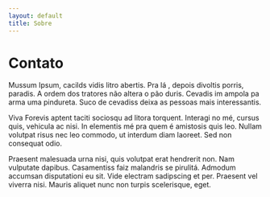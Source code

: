 ```yaml
---
layout: default
title: Sobre
---
```

# Contato
Mussum Ipsum, cacilds vidis litro abertis. Pra lá , depois divoltis porris, paradis. A ordem dos tratores não altera o pão duris. Cevadis im ampola pa arma uma pindureta. Suco de cevadiss deixa as pessoas mais interessantis.

Viva Forevis aptent taciti sociosqu ad litora torquent. Interagi no mé, cursus quis, vehicula ac nisi. In elementis mé pra quem é amistosis quis leo. Nullam volutpat risus nec leo commodo, ut interdum diam laoreet. Sed non consequat odio.

Praesent malesuada urna nisi, quis volutpat erat hendrerit non. Nam vulputate dapibus. Casamentiss faiz malandris se pirulitá. Admodum accumsan disputationi eu sit. Vide electram sadipscing et per. Praesent vel viverra nisi. Mauris aliquet nunc non turpis scelerisque, eget.